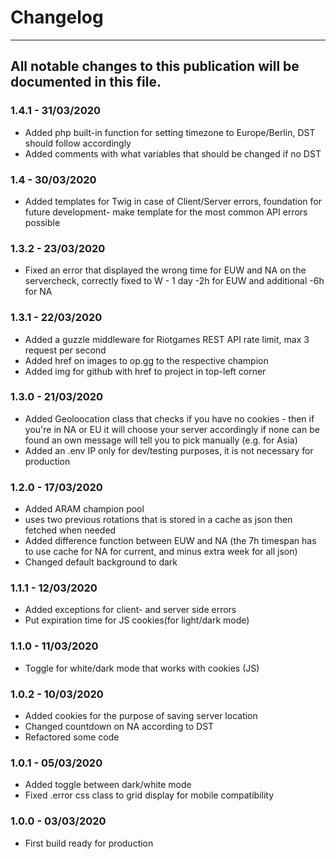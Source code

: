 # Changelog


---

## All notable changes to this publication will be documented in this file.

### 1.4.1 - 31/03/2020

* Added php built-in function for setting timezone to Europe/Berlin, DST should follow accordingly
* Added comments with what variables that should be changed if no DST

### 1.4 - 30/03/2020

* Added templates for Twig in case of Client/Server errors, foundation for future development- make template for the most common API errors possible

### 1.3.2 - 23/03/2020

* Fixed an error that displayed the wrong time for EUW and NA on the servercheck, correctly fixed to W - 1 day -2h for EUW and additional -6h for NA

### 1.3.1 - 22/03/2020

* Added a guzzle middleware for Riotgames REST API rate limit, max 3 request per second
* Added href on images to op.gg to the respective champion
* Added img for github with href to project in top-left corner

### 1.3.0 - 21/03/2020

* Added Geoloocation class that checks if you have no cookies - then if you're in NA or EU it will choose your server accordingly
if none can be found an own message will tell you to pick manually (e.g. for Asia)
* Added an .env IP only for dev/testing purposes, it is not necessary for production

### 1.2.0 - 17/03/2020

* Added ARAM champion pool
* uses two previous rotations that is stored in a cache as json then fetched when needed
* Added difference function between EUW and NA (the 7h timespan has to use cache for NA for current, and minus extra week for all json)
* Changed default background to dark

### 1.1.1 - 12/03/2020

* Added exceptions for client- and server side errors
* Put expiration time  for JS cookies(for light/dark mode)

### 1.1.0 - 11/03/2020

* Toggle for white/dark mode that works with cookies (JS)

### 1.0.2 -  10/03/2020

- Added cookies for the purpose of saving server location
- Changed countdown on NA according to DST
- Refactored some code

### 1.0.1 -  05/03/2020

- Added toggle between dark/white mode
- Fixed .error css class to grid display for mobile compatibility

### 1.0.0 -  03/03/2020

- First build ready for production
